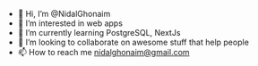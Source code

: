 - 👋 Hi, I’m @NidalGhonaim
- 👀 I’m interested in web apps
- 🌱 I’m currently learning PostgreSQL, NextJs
- 💞️ I’m looking to collaborate on awesome stuff that help people
- 📫 How to reach me nidalghonaim@gmail.com
